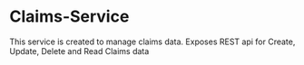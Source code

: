# Claims-Service
This service is created to manage claims data. Exposes REST api for Create, Update, Delete and Read Claims data
